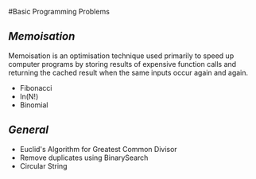 #Basic Programming Problems

_Memoisation_
-------------------------------------------------
Memoisation is an optimisation technique used primarily to speed up computer programs by storing results of expensive
function calls and returning the cached result when the same inputs occur again and again.
* Fibonacci
* ln(N!)
* Binomial

_General_
-------------------------------------------------
* Euclid's Algorithm for Greatest Common Divisor
* Remove duplicates using BinarySearch
* Circular String
